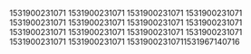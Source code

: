 1531900231071
1531900231071
1531900231071
1531900231071
1531900231071
1531900231071
1531900231071
1531900231071
1531900231071
1531900231071
1531900231071
1531900231071
1531900231071
1531900231071
15319002310711531967140716